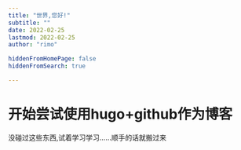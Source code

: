 ```yaml
---
title: "世界,您好!"
subtitle: ""
date: 2022-02-25
lastmod: 2022-02-25
author: "rimo"

hiddenFromHomePage: false
hiddenFromSearch: true

---
```

# 开始尝试使用hugo+github作为博客
没碰过这些东西,试着学习学习......顺手的话就搬过来